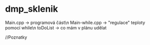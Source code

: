 # dmp_sklenik
Main.cpp -> programová část\n
Main-while.cpp -> "regulace" teploty pomocí while\n
toDoList -> co mám v plánu udělat



//Poznatky
